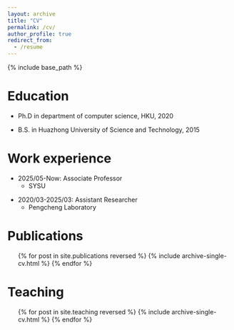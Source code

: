 ```yaml
---
layout: archive
title: "CV"
permalink: /cv/
author_profile: true
redirect_from:
  - /resume
---
```


{% include base_path %}

Education
======
* Ph.D in department of computer science, HKU, 2020
<!-- * M.S. in Jekyll, GitHub University, 2014 -->
* B.S. in Huazhong University of Science and Technology, 2015

Work experience
======
* 2025/05-Now: Associate Professor
  * SYSU
<!-- * Duties includes: Updates and improvements to template
  * Supervisor: The Users -->

* 2020/03-2025/03: Assistant Researcher 
  * Pengcheng Laboratory
<!-- * Duties included: Merging pull requests
  * Supervisor: Professor Hub -->

<!-- * Summer 2015: Research Assistant
  * GitHub University
  * Duties included: Tagging issues
  * Supervisor: Professor Git -->
  
<!-- Skills
======
* Skill 1
* Skill 2
  * Sub-skill 2.1
  * Sub-skill 2.2
  * Sub-skill 2.3
* Skill 3 -->

Publications
======
  <ul>{% for post in site.publications reversed %}
    {% include archive-single-cv.html %}
  {% endfor %}</ul>
  
<!-- Talks
======
  <ul>{% for post in site.talks reversed %}
    {% include archive-single-talk-cv.html  %}
  {% endfor %}</ul> -->
  
Teaching
======
  <ul>{% for post in site.teaching reversed %}
    {% include archive-single-cv.html %}
  {% endfor %}</ul>
  
<!-- Service and leadership
======
* Currently signed in to 43 different slack teams -->
